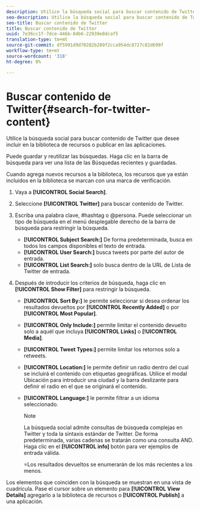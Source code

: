 ```yaml
---
description: Utilice la búsqueda social para buscar contenido de Twitter que desee incluir en la biblioteca de recursos o publicar en las aplicaciones.
seo-description: Utilice la búsqueda social para buscar contenido de Twitter que desee incluir en la biblioteca de recursos o publicar en las aplicaciones.
seo-title: Buscar contenido de Twitter
title: Buscar contenido de Twitter
uuid: 7e36cc1f-7dce-446b-84b6-22939e8dcaf5
translation-type: tm+mt
source-git-commit: df5991d9d70282b289f2cca954dc8727c82d699f
workflow-type: tm+mt
source-wordcount: '318'
ht-degree: 0%

---
```



# Buscar contenido de Twitter{#search-for-twitter-content}

Utilice la búsqueda social para buscar contenido de Twitter que desee incluir en la biblioteca de recursos o publicar en las aplicaciones.

Puede guardar y reutilizar las búsquedas. Haga clic en la barra de búsqueda para ver una lista de las Búsquedas recientes y guardadas.

Cuando agrega nuevos recursos a la biblioteca, los recursos que ya están incluidos en la biblioteca se marcan con una marca de verificación.

1. Vaya a **[!UICONTROL Social Search]**.
1. Seleccione **[!UICONTROL Twitter]** para buscar contenido de Twitter.
1. Escriba una palabra clave, #hashtag o @persona. Puede seleccionar un tipo de búsqueda en el menú desplegable derecho de la barra de búsqueda para restringir la búsqueda.

   * **[!UICONTROL Subject Search:]** De forma predeterminada, busca en todos los campos disponibles el texto de entrada.
   * **[!UICONTROL User Search:]** busca tweets por parte del autor de entrada.
   * **[!UICONTROL List Search:]** solo busca dentro de la URL de Lista de Twitter de entrada.

1. Después de introducir los criterios de búsqueda, haga clic en **[!UICONTROL Show Filter]** para restringir la búsqueda.

   * **[!UICONTROL Sort By:]** le permite seleccionar si desea ordenar los resultados devueltos por **[!UICONTROL Recently Added]** o por **[!UICONTROL Most Popular]**.

   * **[!UICONTROL Only Include:]** permite limitar el contenido devuelto solo a aquél que incluya **[!UICONTROL Links]** o **[!UICONTROL Media]**.

   * **[!UICONTROL Tweet Types:]** permite limitar los retornos solo a retweets.
   * **[!UICONTROL Location:]** le permite definir un radio dentro del cual se incluirá el contenido con etiquetas geográficas. Utilice el modal Ubicación para introducir una ciudad y la barra deslizante para definir el radio en el que se originará el contenido.
   * **[!UICONTROL Language:]** le permite filtrar a un idioma seleccionado.

      >[!NOTE]
      >
      >La búsqueda social admite consultas de búsqueda complejas en Twitter y toda la sintaxis estándar de Twitter. De forma predeterminada, varias cadenas se tratarán como una consulta AND. Haga clic en el **[!UICONTROL info]** botón para ver ejemplos de entrada válida.
      >
      >=Los resultados devueltos se enumerarán de los más recientes a los menos.

Los elementos que coinciden con la búsqueda se muestran en una vista de cuadrícula. Pase el cursor sobre un elemento para **[!UICONTROL View Details]** agregarlo a la biblioteca de recursos o **[!UICONTROL Publish]** a una aplicación.
